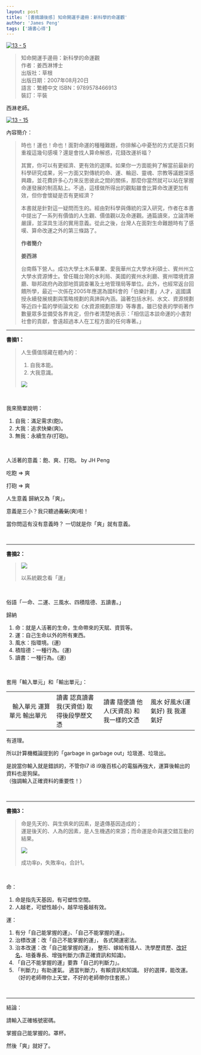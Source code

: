 ```yaml
---
layout: post
title: '[書摘讀後感] 知命開運手邊冊：新科學的命運觀'
author: 'James Peng'
tags: ['讀書心得']
---
```


[![13 -
5](http://lh3.ggpht.com/-1dOwrrCvoIs/URyFF5ArCgI/AAAAAAAARK8/ItZqAOyj4nc/13%252520-%2525205%25255B5%25255D.jpg?imgmax=800 "13 - 5")](http://www.taaze.tw/apredir.html?ap125329572_a_11100236271)

> 知命開運手邊冊：新科學的命運觀  
> 作者：姜西淋博士  
> 出版社：草根  
> 出版日期：2007年08月20日  
> 語言：繁體中文 ISBN：9789578466913  
> 裝訂：平裝

西淋老師。

[![13 -
15](http://lh6.ggpht.com/-LZGrDe8vhbo/URyFGfFoFPI/AAAAAAAARLE/Cg4hO4JdQfc/13%252520-%25252015%25255B9%25255D.jpg?imgmax=800 "13 - 15")](http://www.taaze.tw/apredir.html?ap125329572_a_11100236271)

內容簡介：

> 時也！運也！命也！面對命運的種種難題，你排解心中憂愁的方式是否只剩重複這幾句感嘆？還是會找人算命解惑，花錢改運祈福？
>
> 其實，你可以有更經濟、更有效的選擇。如果你一方面能夠了解當前最新的科學研究成果，另一方面又對傳統的命、運、輪迴、靈魂、宗教等議題深感興趣，並花費許多心力來反思彼此之間的關係，那麼你當然就可以站在掌握命運發展的制高點上。不過，這樣做所得出的觀點雖會比算命改運更加有效，但你會懷疑是否有更經濟？
>
> 本書就是針對這一疑問而生的。經由對科學與傳統的深入研究，作者在本書中提出了一系列有價值的人生觀、價值觀以及命運觀。通篇讀來，立論清晰嚴謹，並深具生活的實用意義。從此之後，台灣人在面對生命難題時有了感嘆、算命改運之外的第三條路了。
>
> **作者簡介**
>
> **姜西淋**
>
> 台南縣下營人。成功大學土木系畢業、愛我華州立大學水利碩士、賓州州立大學水資源博士。曾任職台灣的水利局、美國的賓州水利廳、賓州環境資源廳、聯邦政府內政部地質調查署及土地管理局等單位。此外，也經常返台回饋所學，最近一次係在2005年應選為國科會的「伯樂計畫」人才，返國講授永續發展規劃與策略規劃的真諦與內涵。論著包括水利、水文、資源規劃等近四十篇的學術論文和《水資源規劃原理》等專書。雖已發表的學術著作數量眾多並備受各界肯定，但作者清楚地表示：「相信這本談命運的小書對社會的貢獻，會遠超過本人在工程方面的任何專著。」

* * * * *

**書摘1：**

> 人生價值隱藏在體內的：
>
> 1.  自我本能。
> 2.  大我意識。
>
> ![](https://lh3.googleusercontent.com/-D7Le5pEdX7k/UQz1kjbF6VI/AAAAAAAAPPc/UjPpj5CBM-c/s702/2+-+1)

 

我來簡單說明：

1.  自我：滿足需求(飽)。
2.  大我：追求快樂(爽)。
3.  無我：永續生存(打砲)。

 

人活著的意義：飽、爽、打砲。 by JH Peng

吃飽 =\> 爽

打砲 =\> 爽

人生意義 歸納又為「爽」。

意義是三小？我只聽過<s>義氣</s>(爽)啦！

當你問這有沒有意義時？ 一切就是你「爽」就有意義。

 

* * * * *

**書摘2：**

> ![](https://lh5.googleusercontent.com/-wFyPpeRDqS8/UQ770r2DX_I/AAAAAAAAPjQ/GVbjyJnek1c/s702/3+-+1)
>
> 以系統觀念看「運」

 

俗語「一命、二運、三風水、四積陰德、五讀書。」

歸納

1.  命：就是人活著的生命，生命帶來的天賦、資質等。
2.  運：自己生命以外的所有東西。
3.  風水：指環境。(運)
4.  積陰德：一種行為。(運)
5.  讀書：一種行為。(運)

 

套用「輸入單元」和「輸出單元」：

<table>
<colgroup>
<col width="25%" />
<col width="25%" />
<col width="25%" />
<col width="25%" />
</colgroup>
<tbody>
<tr class="odd">
<td align="left"> 
輸入單元
運算單元
輸出單元</td>
<td align="left">讀書
認真讀書
我(天資低)
取得後段學歷文憑</td>
<td align="left">讀書
隨便讀
他人(天資高)
和我一樣的文憑</td>
<td align="left">風水
好風水(運氣好)
我
我運氣好</td>
</tr>
</tbody>
</table>

有道理。

所以計算機概論提到的「garbage in garbage out」垃圾進、垃圾出。

是說當你輸入就是錯誤的，不管你i7 i8
i9幾百核心的電腦再強大，運算後輸出的資料也是狗屎。  
（強調輸入正確資料的重要性！）

 

* * * * *

**書摘3：**

> 命是先天的、與生俱來的因素，是遺傳基因造成的；  
> 運是後天的、人為的因素，是人生機遇的來源；而命運是命與運交錯互動的結果。
>
> ![](https://lh5.googleusercontent.com/-yNPvH1I9WJ8/UQ770m7hAfI/AAAAAAAAPjk/ajwj8B0B8DY/s702/3+-+3)  
>
> 成功率p，失敗率q，合計1。

 

命：

1.  命是指先天基因，有可塑性空間。
2.  人越老，可塑性越小，越早培養越有效。

運：

1.  有分「自己能掌握的運」、「自己不能掌握的運」。
2.  治標改運：改「自己不能掌握的運」， 各式開運密法。
3.  治本改運：改「自己能掌握的運」，
    整形、嫁給有錢人、洗學歷資歷、[改好名](http://name.nothing.tw)、培養專長、增強判斷力(靠正確資訊和知識)。
4.  「自己不能掌握的運」要靠「自己的判斷力」。
5.  「判斷力」有助運氣。 適當判斷力，有賴資訊和知識。
    好的選擇，能改運。  
    （好的老師帶你上天堂，不好的老師帶你住套房。）

 

* * * * *

結論：

請輸入正確帳號密碼。

掌握自己能掌握的。罩杯。

然後「爽」就好了。

